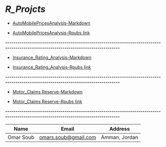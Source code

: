 # *R_Projcts*

* [AutoMobilePricesAnalysis-Markdown](https://github.com/omars1234/R_Projects/blob/06e4ad905c8fa826ff9ef15e45f7de677bfba1e8/R_Projects/AutoMobilePricesAnalysis/AutoMobilePricesAnalysis.Rmd)  


* [AutoMobilePricesAnalysis-Rpubs link](https://github.com/omars1234/R_Projects/blob/06e4ad905c8fa826ff9ef15e45f7de677bfba1e8/R_Projects/AutoMobilePricesAnalysis/AutoMobilePricesAnalysis.md) 


**------------------------------------------------------------------------------------------------------------------------------------** 

* [Insurance_Rating_Analysis-Markdown](https://github.com/omars1234/R_Projects/blob/a0a5402cc659c5e4d3c9c719946832eeb53fbec3/R_Projects/Insurance_Rating_Analysis/insurance_data.Rmd)  


* [Insurance_Rating_Analysis-Rpubs link](https://github.com/omars1234/R_Projects/blob/a0a5402cc659c5e4d3c9c719946832eeb53fbec3/R_Projects/Insurance_Rating_Analysis/insurance_data.md) 


**------------------------------------------------------------------------------------------------------------------------------------** 


* [Motor_Claims Reserve-Markdown](https://github.com/omars1234/R_Projects/blob/a0a5402cc659c5e4d3c9c719946832eeb53fbec3/R_Projects/Motor_Claims%20Reserve/Claims-Reserved.Rmd)

* [Motor_Claims Reserve-Rpubs link](https://github.com/omars1234/R_Projects/blob/a0a5402cc659c5e4d3c9c719946832eeb53fbec3/R_Projects/Motor_Claims%20Reserve/Motor_Claims_Reserve.md)


**------------------------------------------------------------------------------------------------------------------------------------**

|Name|Email|Address|    
|----|-----|-------|     
|Omar Soub|omars.soub@gmail.com|Amman, Jordan|
